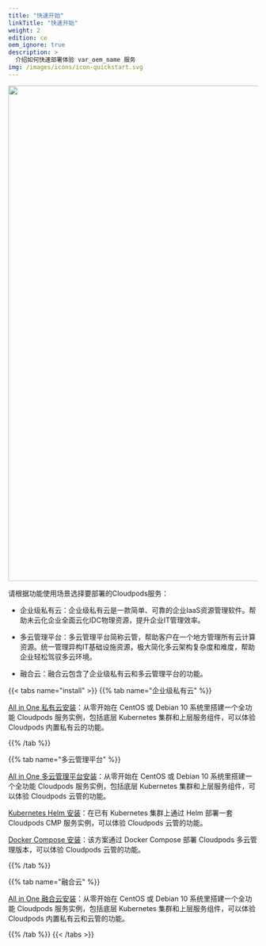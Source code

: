 ```yaml
---
title: "快速开始"
linkTitle: "快速开始"
weight: 2
edition: ce
oem_ignore: true
description: >
  介绍如何快速部署体验 var_oem_name 服务
img: /images/icons/icon-quickstart.svg
---
```


   <img src="images/quickstarthomepage.png#pic_center" width="1000">

请根据功能使用场景选择要部署的Cloudpods服务：

* 企业级私有云：企业级私有云是一款简单、可靠的企业IaaS资源管理软件。帮助未云化企业全面云化IDC物理资源，提升企业IT管理效率。

* 多云管理平台：多云管理平台简称云管，帮助客户在一个地方管理所有云计算资源。统一管理异构IT基础设施资源，极大简化多云架构复杂度和难度，帮助企业轻松驾驭多云环境。

* 融合云：融合云包含了企业级私有云和多云管理平台的功能。

{{< tabs name="install" >}}
{{% tab name="企业级私有云" %}}

[All in One 私有云安装](allinone-private)：从零开始在 CentOS 或 Debian 10 系统里搭建一个全功能 Cloudpods 服务实例，包括底层 Kubernetes 集群和上层服务组件，可以体验 Cloudpods 内置私有云的功能。


{{% /tab %}}

{{% tab name="多云管理平台" %}}

[All in One 多云管理平台安装](allinone-multicloud)：从零开始在 CentOS 或 Debian 10 系统里搭建一个全功能 Cloudpods 服务实例，包括底层 Kubernetes 集群和上层服务组件，可以体验 Cloudpods 云管的功能。

[Kubernetes Helm 安装](k8s)：在已有 Kubernetes 集群上通过 Helm 部署一套 Cloudpods CMP 服务实例，可以体验 Cloudpods 云管的功能。

[Docker Compose 安装](docker-compose)：该方案通过 Docker Compose 部署 Cloudpods 多云管理版本，可以体验 Cloudpods 云管的功能。

{{% /tab %}}

{{% tab name="融合云" %}}

[All in One 融合云安装](allinone-converge)：从零开始在 CentOS 或 Debian 10 系统里搭建一个全功能 Cloudpods 服务实例，包括底层 Kubernetes 集群和上层服务组件，可以体验 Cloudpods 内置私有云和云管的功能。

{{% /tab %}}
{{< /tabs >}}

 
